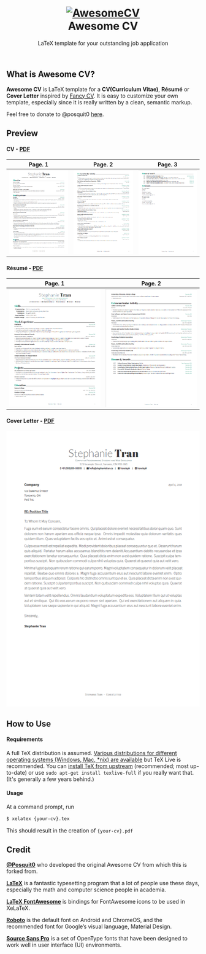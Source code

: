 <h1 align="center">
  <a href="https://github.com/posquit0/Awesome-CV" title="AwesomeCV Documentation">
    <img alt="AwesomeCV" src="https://github.com/posquit0/Awesome-CV/raw/master/icon.png" width="200px" height="200px" />
  </a>
  <br />
  Awesome CV
</h1>

<p align="center">
  LaTeX template for your outstanding job application
</p>

<br />

## What is Awesome CV?

**Awesome CV** is LaTeX template for a **CV(Curriculum Vitae)**, **Résumé** or **Cover Letter** inspired by [Fancy CV](https://www.sharelatex.com/templates/cv-or-resume/fancy-cv). It is easy to customize your own template, especially since it is really written by a clean, semantic markup.

Feel free to donate to @posquit0 [here](https://github.com/posquit0/Awesome-CV#donate).

## Preview

#### CV - [PDF](https://github.com/transteph/Awesome-CV/blob/master/examples/cv.pdf)

| Page. 1 | Page. 2 | Page. 3 |
|:---:|:---:|:---:|
| [![CV](https://github.com/transteph/Awesome-CV/blob/master/examples/cv-0.PNG)](https://github.com/transteph/Awesome-CV/blob/master/examples/cv.pdf)  | [![CV](https://github.com/transteph/Awesome-CV/blob/master/examples/cv-1.PNG)](https://github.com/transteph/Awesome-CV/blob/master/examples/cv.pdf) | [![CV](https://github.com/transteph/Awesome-CV/blob/master/examples/cv-2.PNG)](https://github.com/transteph/Awesome-CV/blob/master/examples/cv.pdf) |


#### Résumé -  [PDF](https://github.com/transteph/Awesome-CV/blob/master/examples/resume.pdf)

| Page. 1 | Page. 2 |
|:---:|:---:|
| [![Résumé](https://github.com/transteph/Awesome-CV/blob/master/examples/resume-0.png)](https://github.com/transteph/Awesome-CV/blob/master/examples/resume.pdf)  | [![Résumé](https://github.com/transteph/Awesome-CV/blob/master/examples/resume-1.png)](https://github.com/transteph/Awesome-CV/blob/master/examples/resume.pdf) |

#### Cover Letter -  [PDF](https://github.com/transteph/Awesome-CV/blob/master/examples/coverletter.pdf)


[![Cover Letter](https://github.com/transteph/Awesome-CV/blob/master/examples/coverletter-0.png)](https://github.com/transteph/Awesome-CV/blob/master/examples/coverletter.pdf)  


## How to Use

#### Requirements

A full TeX distribution is assumed.  [Various distributions for different operating systems (Windows, Mac, \*nix) are available](http://tex.stackexchange.com/q/55437) but TeX Live is recommended.
You can [install TeX from upstream](http://tex.stackexchange.com/q/1092) (recommended; most up-to-date) or use `sudo apt-get install texlive-full` if you really want that.  (It's generally a few years behind.)

#### Usage

At a command prompt, run

```bash
$ xelatex {your-cv}.tex
```

This should result in the creation of ``{your-cv}.pdf``


## Credit
[**@Posquit0**](https://github.com/posquit0/) who developed the original Awesome CV from which this is forked from.

[**LaTeX**](http://www.latex-project.org) is a fantastic typesetting program that a lot of people use these days, especially the math and computer science people in academia.

[**LaTeX FontAwesome**](https://github.com/furl/latex-fontawesome) is bindings for FontAwesome icons to be used in XeLaTeX.

[**Roboto**](https://github.com/google/roboto) is the default font on Android and ChromeOS, and the recommended font for Google’s visual language, Material Design.

[**Source Sans Pro**](https://github.com/adobe-fonts/source-sans-pro) is a set of OpenType fonts that have been designed to work well in user interface (UI) environments.

